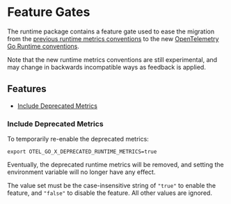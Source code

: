 # Feature Gates

The runtime package contains a feature gate used to ease the migration
from the [previous runtime metrics conventions] to the new [OpenTelemetry Go
Runtime conventions].

Note that the new runtime metrics conventions are still experimental, and may
change in backwards incompatible ways as feedback is applied.

## Features

- [Include Deprecated Metrics](#include-deprecated-metrics)

### Include Deprecated Metrics

To temporarily re-enable the deprecated metrics:

```console
export OTEL_GO_X_DEPRECATED_RUNTIME_METRICS=true
```

Eventually, the deprecated runtime metrics will be removed,
and setting the environment variable will no longer have any effect.

The value set must be the case-insensitive string of `"true"` to enable the
feature, and `"false"` to disable the feature. All other values are ignored.

[previous runtime metrics conventions]: https://pkg.go.dev/go.opentelemetry.io/contrib/instrumentation/runtime@v0.52.0
[OpenTelemetry Go Runtime conventions]: https://github.com/open-telemetry/semantic-conventions/blob/main/docs/runtime/go-metrics.md
